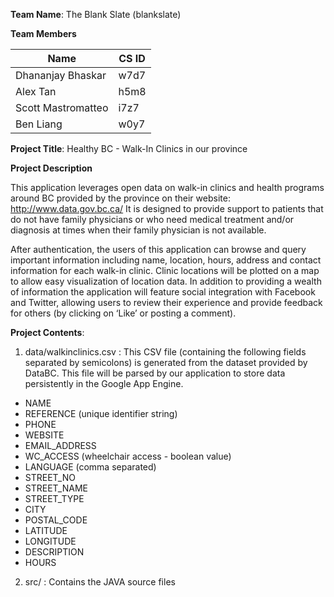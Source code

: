 **Team Name**: The Blank Slate (blankslate)

**Team Members**

Name | CS ID
---- | -----
Dhananjay Bhaskar | w7d7
Alex Tan | h5m8
Scott Mastromatteo | i7z7
Ben Liang | w0y7

**Project Title**: Healthy BC - Walk-In Clinics in our province

**Project Description**

This application leverages open data on walk-in clinics and health programs around BC provided by the province on their website: http://www.data.gov.bc.ca/ 
It is designed to provide support to patients that do not have family physicians or who need medical treatment and/or diagnosis at times when their family physician is not available.

After authentication, the users of this application can browse and query important information including name, location, hours, address and contact information for each walk-in clinic. Clinic locations will be plotted on a map to allow easy visualization of location data. In addition to providing a wealth of information the application will feature social integration with Facebook and Twitter, allowing users to review their experience and provide feedback for others (by clicking on ‘Like’ or posting a comment).

**Project Contents**:

1. data/walkinclinics.csv : This CSV file (containing the following fields separated by semicolons) is generated from the dataset provided by DataBC. This file will be parsed by our application to store data persistently in the Google App Engine.

* NAME 
* REFERENCE (unique identifier string)
* PHONE
* WEBSITE
* EMAIL_ADDRESS
* WC_ACCESS (wheelchair access - boolean value)
* LANGUAGE (comma separated)
* STREET_NO
* STREET_NAME
* STREET_TYPE
* CITY
* POSTAL_CODE
* LATITUDE
* LONGITUDE
* DESCRIPTION
* HOURS

2. src/ : Contains the JAVA source files
